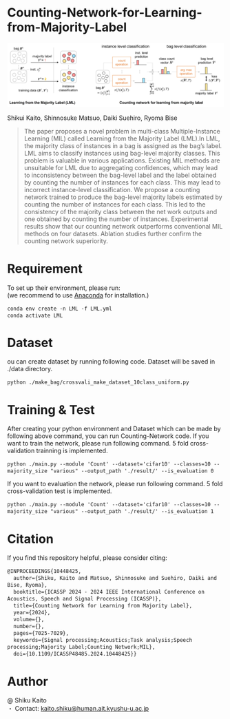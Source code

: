 # Counting-Network-for-Learning-from-Majority-Label

![Alt Text](./image.jpg)

Shikui Kaito, Shinnosuke Matsuo, Daiki Suehiro, Ryoma Bise
> The paper proposes a novel problem in multi-class Multiple-Instance Learning (MIL) called Learning from the Majority Label (LML).In LML, the majority class of instances in a bag is assigned as the bag’s label. LML aims to classify instances using bag-level majority classes. This problem is valuable in various applications. Existing MIL methods are unsuitable for LML due to aggregating confidences, which may lead to inconsistency between the bag-level label and the label obtained by counting the number of instances for each class. This may lead to incorrect instance-level classification. We propose a counting network trained to produce the bag-level majority labels estimated by counting the number of instances for each class. This led to the consistency of the majority class between the net
work outputs and one obtained by counting the number of instances. Experimental results show that our counting network outperforms
conventional MIL methods on four datasets. Ablation studies further confirm the counting network superiority.

# Requirement
To set up their environment, please run:  
(we recommend to use [Anaconda](https://www.anaconda.com/) for installation.)
```
conda env create -n LML -f LML.yml
conda activate LML
```

# Dataset
ou can create dataset by running following code. Dataset will be saved in ./data directory.
```
python ./make_bag/crossvali_make_dataset_10class_uniform.py
```

# Training & Test
After creating your python environment and Dataset which can be made by following above command, you can run Counting-Network code.
If you want to train the network, please run following command. 5 fold cross-validation trainning is implemented.
```
python ./main.py --module 'Count' --dataset='cifar10' --classes=10 --majority_size "various" --output_path './result/' --is_evaluation 0
```
If you want to evaluation the network, please run following command. 5 fold cross-validation test is implemented.
```
python ./main.py --module 'Count' --dataset='cifar10' --classes=10 --majority_size "various" --output_path './result/' --is_evaluation 1
```
# Citation
If you find this repository helpful, please consider citing:
```
@INPROCEEDINGS{10448425,
  author={Shiku, Kaito and Matsuo, Shinnosuke and Suehiro, Daiki and Bise, Ryoma},
  booktitle={ICASSP 2024 - 2024 IEEE International Conference on Acoustics, Speech and Signal Processing (ICASSP)}, 
  title={Counting Network for Learning from Majority Label}, 
  year={2024},
  volume={},
  number={},
  pages={7025-7029},
  keywords={Signal processing;Acoustics;Task analysis;Speech processing;Majority Label;Counting Network;MIL},
  doi={10.1109/ICASSP48485.2024.10448425}}
```

# Author
@ Shiku Kaito  
・ Contact: kaito.shiku@human.ait.kyushu-u.ac.jp
